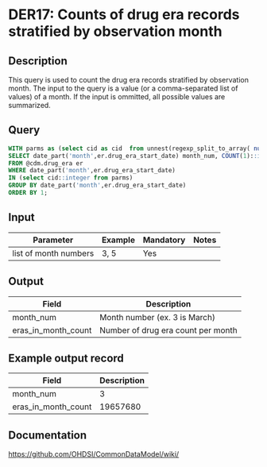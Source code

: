 <!---
Group:drug era
Name:DER17 Counts of drug era records stratified by observation month
Author:Patrick Ryan
CDM Version: 5.3
-->

# DER17: Counts of drug era records stratified by observation month

## Description
This query is used to count the drug era records stratified by observation month. The input to the query is a value (or a comma-separated list of values) of a month. If the input is ommitted, all possible values are summarized.

## Query
```sql
WITH parms as (select cid as cid  from unnest(regexp_split_to_array( nullif($1::text, '')::text, '\s*,\s*')) as cid) 
SELECT date_part('month',er.drug_era_start_date) month_num, COUNT(1)::integer as eras_in_month_count
FROM @cdm.drug_era er
WHERE date_part('month',er.drug_era_start_date)
IN (select cid::integer from parms)
GROUP BY date_part('month',er.drug_era_start_date)
ORDER BY 1;
```

## Input

| Parameter |  Example |  Mandatory |  Notes |
| --- | --- | --- | --- |
| list of month numbers | 3, 5 | Yes |   |

## Output

|  Field |  Description |
| --- | --- |
| month_num | Month number (ex. 3 is March) |
| eras_in_month_count | Number of drug era count per month |

## Example output record

|  Field |  Description |
| --- | --- |
| month_num |  3 |
| eras_in_month_count | 19657680 |

## Documentation
https://github.com/OHDSI/CommonDataModel/wiki/
